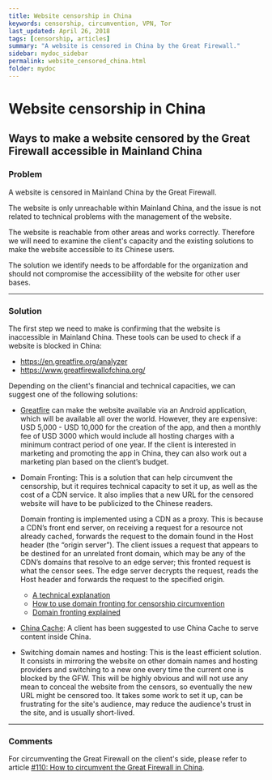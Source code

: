 ```yaml
---
title: Website censorship in China
keywords: censorship, circumvention, VPN, Tor
last_updated: April 26, 2018
tags: [censorship, articles]
summary: "A website is censored in China by the Great Firewall."
sidebar: mydoc_sidebar
permalink: website_censored_china.html
folder: mydoc
---
```



# Website censorship in China
## Ways to make a website censored by the Great Firewall accessible in Mainland China

### Problem

A website is censored in Mainland China by the Great Firewall.

The website is only unreachable within Mainland China, and the issue is not related to technical problems with the management of the website.

The website is reachable from other areas and works correctly. Therefore we will need to examine the client's capacity and the existing solutions to make the website accessible to its Chinese users.

The solution we identify needs to be affordable for the organization and should not compromise the accessibility of the website for other user bases.


* * *


### Solution

The first step we need to make is confirming that the website is inaccessible in Mainland China. These tools can be used to check if a website is blocked in China:

- https://en.greatfire.org/analyzer
- https://www.greatfirewallofchina.org/

Depending on the client's financial and technical capacities, we can suggest one of the following solutions:

- [Greatfire](Greatfire.org) can make the website available via an Android application, which will be available all over the world. However, they are expensive: USD 5,000 - USD 10,000 for the creation of the app, and then a monthly fee of USD 3000 which would include all hosting charges with a minimum contract period of one year. If the client is interested in marketing and promoting the app in China, they can also work out a marketing plan based on the client’s budget.

- Domain Fronting: This is a solution that can help circumvent the censorship, but it requires technical capacity to set it up, as well as the cost of a CDN service. It also implies that a new URL for the censored website will have to be publicized to the Chinese readers.

    Domain fronting is implemented using a CDN as a proxy. This is because a CDN’s front end server, on receiving a request for a resource not already cached, forwards the request to the domain found in the Host header (the “origin server”). The client issues a request that appears to be destined for an unrelated front domain, which may be any of the CDN’s domains that resolve to an edge server; this fronted request is what the censor sees. The edge server decrypts the request, reads the Host header and forwards the request to the specified origin.
    
    - [A technical explanation](http://www.icir.org/vern/papers/meek-PETS-2015.pdf)
    - [How to use domain fronting for censorship circumvention](https://medium.com/@pmvk/domain-fronting-a-technique-used-to-circumvent-internet-censoring-10ef1bb3db84)
    - [Domain fronting explained](https://www.parckwart.de/computer_stuff/domain_fronting_explained)

- [China Cache](https://en.chinacache.com/): A client has been suggested to use China Cache to serve content inside China.

- Switching domain names and hosting: This is the least efficient solution. It consists in mirroring the website on other domain names and hosting providers and switching to a new one every time the current one is blocked by the GFW. This will be highly obvious and will not use any mean to conceal the website from the censors, so eventually the new URL might be censored too. It takes some work to set it up, can be frustrating for the site's audience, may reduce the audience's trust in the site, and is usually short-lived.


* * *


### Comments


For circumventing the Great Firewall on the client's side, please refer to article [#110: How to circumvent the Great Firewall in China](../Anonymity_Circumvention/VPN_China.md).


